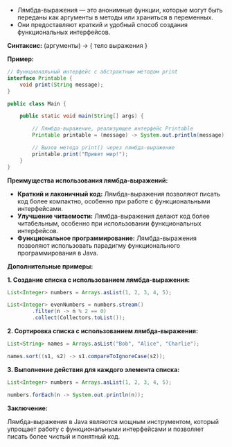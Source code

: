 - Лямбда-выражения — это анонимные функции, которые могут быть переданы как аргументы в методы или храниться в переменных.
- Они предоставляют краткий и удобный способ создания функциональных интерфейсов.

**Синтаксис:**
(аргументы) -> { тело выражения }


**Пример:**

```java
// Функциональный интерфейс с абстрактным методом print
interface Printable {
    void print(String message);
}

public class Main {

    public static void main(String[] args) {

        // Лямбда-выражение, реализующее интерфейс Printable
        Printable printable = (message) -> System.out.println(message);

        // Вызов метода print() через лямбда-выражение
        printable.print("Привет мир!");
    }
}
```

**Преимущества использования лямбда-выражений:**

- **Краткий и лаконичный код:** Лямбда-выражения позволяют писать код более компактно, особенно при работе с функциональными интерфейсами.
- **Улучшение читаемости:** Лямбда-выражения делают код более читабельным, особенно при использовании функциональных интерфейсов.
- **Функциональное программирование:** Лямбда-выражения позволяют использовать парадигму функционального программирования в Java.

**Дополнительные примеры:**

**1. Создание списка с использованием лямбда-выражения:**

```java
List<Integer> numbers = Arrays.asList(1, 2, 3, 4, 5);

List<Integer> evenNumbers = numbers.stream()
        .filter(n -> n % 2 == 0)
        .collect(Collectors.toList());
```

**2. Сортировка списка с использованием лямбда-выражения:**

```java
List<String> names = Arrays.asList("Bob", "Alice", "Charlie");

names.sort((s1, s2) -> s1.compareToIgnoreCase(s2));
```

**3. Выполнение действия для каждого элемента списка:**

```java
List<Integer> numbers = Arrays.asList(1, 2, 3, 4, 5);

numbers.forEach(n -> System.out.println(n));
```


**Заключение:**

Лямбда-выражения в Java являются мощным инструментом, который упрощает работу с функциональными интерфейсами и позволяет писать более чистый и понятный код.